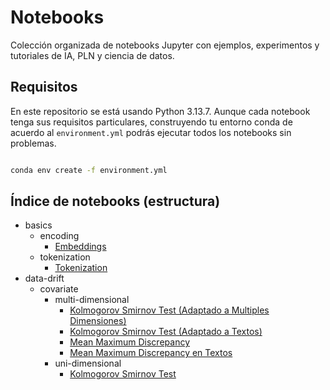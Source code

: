 # Notebooks

Colección organizada de notebooks Jupyter con ejemplos, experimentos y tutoriales de IA, PLN y ciencia de datos.

## Requisitos
En este repositorio se está usando Python 3.13.7. Aunque cada notebook tenga sus requisitos particulares, construyendo tu entorno conda de acuerdo al `environment.yml` podrás ejecutar todos los notebooks sin problemas.
``` bash

conda env create -f environment.yml

```

## Índice de notebooks (estructura)

<!-- NOTEBOOK TREE: START -->

- basics
  - encoding
    - [Embeddings](basics/encoding/embeddings.ipynb)
  - tokenization
    - [Tokenization](basics/tokenization/tokenization.ipynb)
- data-drift
  - covariate
    - multi-dimensional
      - [Kolmogorov Smirnov Test (Adaptado a Multiples Dimensiones)](data-drift/covariate/multi-dimensional/ks_multidim.ipynb)
      - [Kolmogorov Smirnov Test (Adaptado a Textos)](data-drift/covariate/multi-dimensional/ks_text.ipynb)
      - [Mean Maximum Discrepancy](data-drift/covariate/multi-dimensional/mmd.ipynb)
      - [Mean Maximum Discrepancy en Textos](data-drift/covariate/multi-dimensional/mmd_text.ipynb)
    - uni-dimensional
      - [Kolmogorov Smirnov Test](data-drift/covariate/uni-dimensional/ks.ipynb)

<!-- NOTEBOOK TREE: END -->
